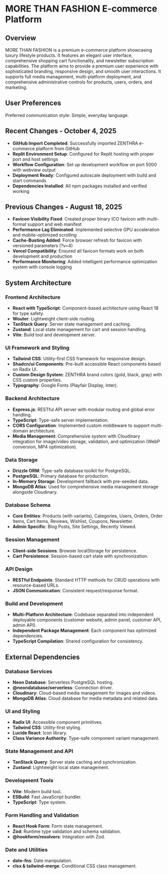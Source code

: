 # MORE THAN FASHION E-commerce Platform

## Overview
MORE THAN FASHION is a premium e-commerce platform showcasing luxury lifestyle products. It features an elegant user interface, comprehensive shopping cart functionality, and newsletter subscription capabilities. The platform aims to provide a premium user experience with sophisticated branding, responsive design, and smooth user interactions. It supports full media management, multi-platform deployment, and comprehensive administrative controls for products, users, orders, and marketing.

## User Preferences
Preferred communication style: Simple, everyday language.

## Recent Changes - October 4, 2025
- **GitHub Import Completed**: Successfully imported ZENTHRA e-commerce platform from GitHub
- **Replit Environment Setup**: Configured for Replit hosting with proper port and host settings
- **Workflow Configuration**: Set up development workflow on port 5000 with webview output
- **Deployment Ready**: Configured autoscale deployment with build and start commands
- **Dependencies Installed**: All npm packages installed and verified working

## Previous Changes - August 18, 2025
- **Favicon Visibility Fixed**: Created proper binary ICO favicon with multi-format support and web manifest
- **Performance Lag Eliminated**: Implemented selective GPU acceleration and mobile-optimized scrolling
- **Cache-Busting Added**: Force browser refresh for favicon with versioned parameters (?v=4)
- **Vercel Compatibility**: Ensured all favicon formats work on both development and production
- **Performance Monitoring**: Added intelligent performance optimization system with console logging

## System Architecture

### Frontend Architecture
- **React with TypeScript**: Component-based architecture using React 18 for type safety.
- **Wouter**: Lightweight client-side routing.
- **TanStack Query**: Server state management and caching.
- **Zustand**: Local state management for cart and session handling.
- **Vite**: Build tool and development server.

### UI Framework and Styling
- **Tailwind CSS**: Utility-first CSS framework for responsive design.
- **Shadcn/ui Components**: Pre-built accessible React components based on Radix UI.
- **Custom Design System**: ZENTHRA brand colors (gold, black, gray) with CSS custom properties.
- **Typography**: Google Fonts (Playfair Display, Inter).

### Backend Architecture
- **Express.js**: RESTful API server with modular routing and global error handling.
- **TypeScript**: Type-safe server implementation.
- **CORS Configuration**: Implemented custom middleware to support multi-domain architecture.
- **Media Management**: Comprehensive system with Cloudinary integration for image/video storage, validation, and optimization (WebP conversion, MP4 optimization).

### Data Storage
- **Drizzle ORM**: Type-safe database toolkit for PostgreSQL.
- **PostgreSQL**: Primary database for production.
- **In-Memory Storage**: Development fallback with pre-seeded data.
- **MongoDB Atlas**: Used for comprehensive media management storage alongside Cloudinary.

### Database Schema
- **Core Entities**: Products (with variants), Categories, Users, Orders, Order Items, Cart Items, Reviews, Wishlist, Coupons, Newsletter.
- **Admin Specific**: Blog Posts, Site Settings, Recently Viewed.

### Session Management
- **Client-side Sessions**: Browser localStorage for persistence.
- **Cart Persistence**: Session-based cart state with synchronization.

### API Design
- **RESTful Endpoints**: Standard HTTP methods for CRUD operations with resource-based URLs.
- **JSON Communication**: Consistent request/response format.

### Build and Development
- **Multi-Platform Architecture**: Codebase separated into independent deployable components (customer website, admin panel, customer API, admin API).
- **Independent Package Management**: Each component has optimized dependencies.
- **TypeScript Compilation**: Shared configuration for consistency.

## External Dependencies

### Database Services
- **Neon Database**: Serverless PostgreSQL hosting.
- **@neondatabase/serverless**: Connection driver.
- **Cloudinary**: Cloud-based media management for images and videos.
- **MongoDB Atlas**: Cloud database for media metadata and related data.

### UI and Styling
- **Radix UI**: Accessible component primitives.
- **Tailwind CSS**: Utility-first styling.
- **Lucide React**: Icon library.
- **Class Variance Authority**: Type-safe component variant management.

### State Management and API
- **TanStack Query**: Server state caching and synchronization.
- **Zustand**: Lightweight local state management.

### Development Tools
- **Vite**: Modern build tool.
- **ESBuild**: Fast JavaScript bundler.
- **TypeScript**: Type system.

### Form Handling and Validation
- **React Hook Form**: Form state management.
- **Zod**: Runtime type validation and schema validation.
- **@hookform/resolvers**: Integration with Zod.

### Date and Utilities
- **date-fns**: Date manipulation.
- **clsx & tailwind-merge**: Conditional CSS class management.
```
